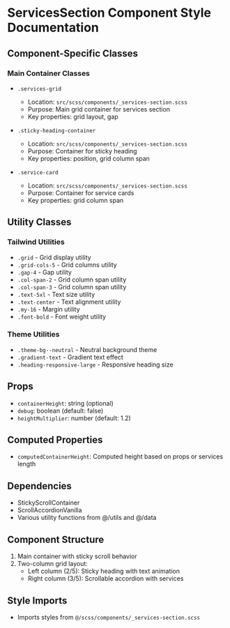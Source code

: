 # ServicesSection Component Style Documentation

## Component-Specific Classes

### Main Container Classes
- `.services-grid`
  - Location: `src/scss/components/_services-section.scss`
  - Purpose: Main grid container for services section
  - Key properties: grid layout, gap

- `.sticky-heading-container`
  - Location: `src/scss/components/_services-section.scss`
  - Purpose: Container for sticky heading
  - Key properties: position, grid column span

- `.service-card`
  - Location: `src/scss/components/_services-section.scss`
  - Purpose: Container for service cards
  - Key properties: grid column span

## Utility Classes

### Tailwind Utilities
- `.grid` - Grid display utility
- `.grid-cols-5` - Grid columns utility
- `.gap-4` - Gap utility
- `.col-span-2` - Grid column span utility
- `.col-span-3` - Grid column span utility
- `.text-5xl` - Text size utility
- `.text-center` - Text alignment utility
- `.my-16` - Margin utility
- `.font-bold` - Font weight utility

### Theme Utilities
- `.theme-bg--neutral` - Neutral background theme
- `.gradient-text` - Gradient text effect
- `.heading-responsive-large` - Responsive heading size

## Props
- `containerHeight`: string (optional)
- `debug`: boolean (default: false)
- `heightMultiplier`: number (default: 1.2)

## Computed Properties
- `computedContainerHeight`: Computed height based on props or services length

## Dependencies
- StickyScrollContainer
- ScrollAccordionVanilla
- Various utility functions from @/utils and @/data

## Component Structure
1. Main container with sticky scroll behavior
2. Two-column grid layout:
   - Left column (2/5): Sticky heading with text animation
   - Right column (3/5): Scrollable accordion with services

## Style Imports
- Imports styles from `@/scss/components/_services-section.scss` 